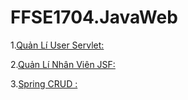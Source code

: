 # FFSE1704.JavaWeb


1.[Quản Lí User Servlet:](https://github.com/FASTTRACKSE/FFSE1704.JavaWeb/tree/master/FFSE1702044_VuBLA/myProject)

2.[Quản Lí Nhân Viên JSF:](https://github.com/FASTTRACKSE/FFSE1704.JavaWeb/tree/master/FFSE1702044_VuBLA/quanLiNhanVien/src/ffse1704/jsfstaff)

3.[Spring CRUD :](https://github.com/FASTTRACKSE/FFSE1704.JavaWeb/tree/master/FFSE1702044_VuBLA/springmvc)
